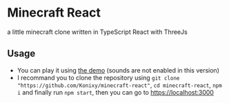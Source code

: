 # Minecraft React

a little minecraft clone written in TypeScript React with ThreeJs

## Usage

- You can play it using [the demo](https://konixy.github.io/minecraft-react) (sounds are not enabled in this version)
- I recommand you to clone the repository using `git clone "https://github.com/Konixy/minecraft-react"`, `cd minecraft-react`, `npm i` and finally run `npm start`, then you can go to <https://localhost:3000>
